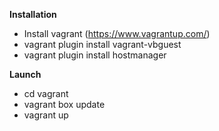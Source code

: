 **Installation**
* Install vagrant (https://www.vagrantup.com/)
* vagrant plugin install vagrant-vbguest
* vagrant plugin install hostmanager
 
**Launch**
* cd vagrant
* vagrant box update
* vagrant up
